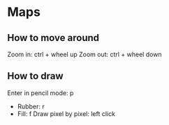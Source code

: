 # Maps
## How to move around
Zoom in: ctrl + wheel up
Zoom out: ctrl + wheel down

## How to draw
Enter in pencil mode: p
- Rubber: r
- Fill: f
Draw pixel by pixel: left click

